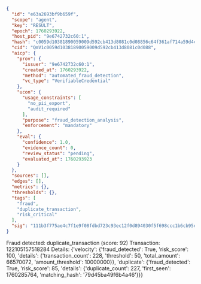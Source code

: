 ```json
{
  "id": "e63a2693bf9b659f",
  "scope": "agent",
  "key": "RESULT",
  "epoch": 1760293922,
  "host_pid": "9e6742732c60:1",
  "hash": "c0059d10381890059009d592cb413d8081c0d08856c64f361af714a59d4cd674",
  "cid": "QmV1c0059d10381890059009d592cb413d8081c0d088",
  "aicp": {
    "prov": {
      "issuer": "9e6742732c60:1",
      "created_at": 1760293922,
      "method": "automated_fraud_detection",
      "vc_type": "VerifiableCredential"
    },
    "ucon": {
      "usage_constraints": [
        "no_pii_export",
        "audit_required"
      ],
      "purpose": "fraud_detection_analysis",
      "enforcement": "mandatory"
    },
    "eval": {
      "confidence": 1.0,
      "evidence_count": 0,
      "review_status": "pending",
      "evaluated_at": 1760293923
    }
  },
  "sources": [],
  "edges": [],
  "metrics": {},
  "thresholds": {},
  "tags": [
    "fraud",
    "duplicate_transaction",
    "risk_critical"
  ],
  "sig": "111b3f775ae4c7f1e9f08fdbd723c93ec12f0d894030f5f698ccc1b6cb95e75e"
}
```

Fraud detected: duplicate_transaction (score: 92)
Transaction: 122105157518284
Details: {'velocity': {'fraud_detected': True, 'risk_score': 100, 'details': {'transaction_count': 228, 'threshold': 50, 'total_amount': 66570072, 'amount_threshold': 10000000}}, 'duplicate': {'fraud_detected': True, 'risk_score': 85, 'details': {'duplicate_count': 227, 'first_seen': 1760285764, 'matching_hash': '79d45ba49f6b4a46'}}}